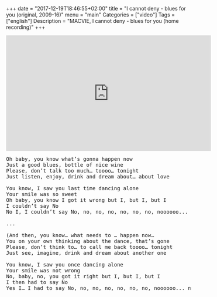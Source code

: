 +++
date = "2017-12-19T18:46:55+02:00"
title = "I cannot deny - blues for you (original, 2009-16)"
menu = "main"
Categories = ["video"]
Tags = ["english"]
Description = "MACVIE, I cannot deny - blues for you (home recording)"
+++


<iframe width="560" height="315" src="https://www.youtube.com/embed/Jeo1ene41Bk?rel=0" frameborder="0" gesture="media" allow="encrypted-media" allowfullscreen></iframe>


<pre>
Oh baby, you know what’s gonna happen now
Just a good blues, bottle of nice wine
Please, don’t talk too much… toooo… tonight
Just listen, enjoy, drink and dream about… about love

You know, I saw you last time dancing alone
Your smile was so sweet
Oh baby, you know I got it wrong but I, but I, but I
I couldn’t say No
No I, I couldn’t say No, no, no, no, no, no, no, noooooo...  no 

...

(And then, you know… what needs to … happen now…	
You on your own thinking about the dance, that’s gone  		
Please, don’t think to… to call me back toooo… tonight				
Just see, imagine, drink and dream about another one  		

You know, I saw you once dancing alone
Your smile was not wrong
No, baby, no, you got it right but I, but I, but I
I then had to say No
Yes I… I had to say No, no, no, no, no, no, no, noooooo... no)
</pre>
